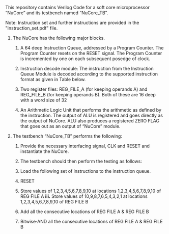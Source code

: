 This repository contains Verilog Code for a soft core microprocessor “NuCore” and its testbench named “NuCore_TB”.

Note: Instruction set and further instructions are provided in the "Instruction_set.pdf" file.
1.  The NuCore has the following major blocks.

    1.  A 64 deep Instruction Queue, addressed by a Program Counter. The
        Program Counter resets on the RESET signal. The Program Counter
        is incremented by one on each subsequent posedge of clock.

    2.  Instruction decode module: The instruction from the Instruction
        Queue Module is decoded according to the supported instruction
        format as given in Table below.

    3.  Two register files: REG_FILE_A (for keeping operands A) and
        REG_FILE_B (for keeping operands B). Both of these are 16 deep
        with a word size of 32

    4.  An Arithmetic Logic Unit that performs the arithmetic as defined
        by the instruction. The output of ALU is registered and goes
        directly as the output of NuCore. ALU also produces a registered
        ZERO FLAG that goes out as an output of “NuCore” module.

2.  The testbench “NuCore_TB” performs the following:

    1.  Provide the necessary interfacing signal, CLK and RESET and
        instantiate the NuCore.

    2.  The testbench should then perform the testing as follows:

	1.  Load the following set of instructions to the instruction
	    queue.

	2.  RESET

	3.  Store values of 1,2,3,4,5,6,7,8,9,10 at locations
	    1,2,3,4,5,6,7,8,9,10 of REG FILE A **iii.** Store values of
	    10,9,8,7,6,5,4,3,2,1 at locations 1,2,3,4,5,6,7,8,9,10 of
	    REG FILE B

	4.  Add all the consecutive locations of REG FILE A & REG FILE B

	5.  Bitwise‐AND all the consecutive locations of REG FILE A &
	    REG FILE B
